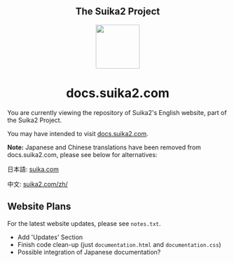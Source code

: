 <!-- Header -->
<div align="center">
  <h2>The Suika2 Project</h2>
	<img src="https://suika2.com/img/AppIcon.png" width="100" height="100"/>
	<h1>docs.suika2.com</h1>
</div>

<!-- Content -->

You are currently viewing the repository of Suika2's English website, part of the Suika2 Project.

You may have intended to visit [docs.suika2.com](https://docs.suika2.com/).

**Note:** Japanese and Chinese translations have been removed from docs.suika2.com, please see below for alternatives:

日本語: [suika.com](https://suika2.com/)

中文: [suika2.com/zh/](https://suika2.com/zh/)


## Website Plans

For the latest website updates, please see `notes.txt`.

* Add 'Updates' Section
* Finish code clean-up (just `documentation.html` and `documentation.css`)
* Possible integration of Japanese documentation?
